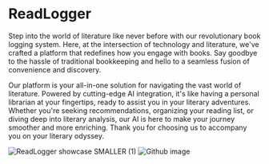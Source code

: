 # ReadLogger

Step into the world of literature like never before with our revolutionary book logging system. Here, at the intersection of technology and literature, we've crafted a platform that redefines how you engage with books. Say goodbye to the hassle of traditional bookkeeping and hello to a seamless fusion of convenience and discovery.

Our platform is your all-in-one solution for navigating the vast world of literature. Powered by cutting-edge AI integration, it's like having a personal librarian at your fingertips, ready to assist you in your literary adventures. Whether you're seeking recommendations, organizing your reading list, or diving deep into literary analysis, our AI is here to make your journey smoother and more enriching.
Thank you for choosing us to accompany you on your literary odyssey.

![ReadLogger showcase SMALLER (1)](https://github.com/SomilM1/ReadLogger/assets/159674757/e7da1d7d-0cad-46a8-a2b6-4ab0af18bdac)
![Github image](https://github.com/SomilM1/ReadLogger/assets/159674757/263b4bec-0777-4a96-8eb9-e273e554e5c3)
